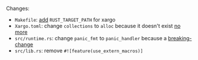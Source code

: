 Changes:
 - `Makefile`: [add](https://stackoverflow.com/questions/48040146/error-loading-target-specification-could-not-find-specification-for-target) `RUST_TARGET_PATH` for xargo
 - `Xargo.toml`: change `collections` to `alloc` because it doesn't exist [no more](https://github.com/serde-rs/serde/issues/955)
 - `src/runtime.rs`: change `panic_fmt` to `panic_handler` because a [breaking-change](https://users.rust-lang.org/t/psa-breaking-change-panic-fmt-language-item-removed-in-favor-of-panic-implementation/17875)
 - `src/lib.rs`: remove `#![feature(use_extern_macros)]`
